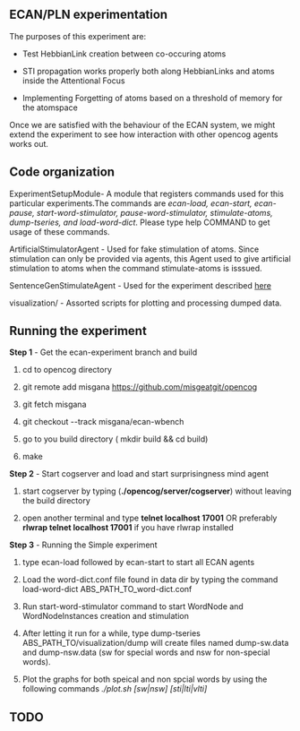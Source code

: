 
ECAN/PLN experimentation
-----------------------
The purposes of this experiment are:

- Test HebbianLink creation between co-occuring atoms

- STI propagation works properly both along HebbianLinks and atoms inside the Attentional Focus

- Implementing Forgetting of atoms based on a threshold of memory for the atomspace

Once we are satisfied with the behaviour of the ECAN system, we might extend the experiment
to see how interaction with other opencog agents works out.


Code organization
-----------------

ExperimentSetupModule- A module that registers commands used for this particular experiments.The commands are *ecan-load,
                       ecan-start, ecan-pause, start-word-stimulator, pause-word-stimulator, stimulate-atoms, dump-tseries,
                       and load-word-dict*. Please type help COMMAND to get usage of these commands.

ArtificialStimulatorAgent - Used for fake stimulation of atoms. Since stimulation can only be provided via agents, this Agent
                            used to give artificial stimulation to atoms when the command stimulate-atoms is isssued.

SentenceGenStimulateAgent - Used for the experiment described [here](http://wiki.opencog.org/wikihome/index.php/Attention_Allocation#Ideas_for_simple_ECAN_tests)

visualization/ - Assorted scripts for plotting and processing dumped data.                            

Running the experiment
----------------------

**Step 1** - Get the ecan-experiment branch and build

 1. cd to opencog directory
 
 2. git remote add  misgana  https://github.com/misgeatgit/opencog
 
 3. git fetch misgana
 
 4. git checkout --track  misgana/ecan-wbench     
      
 5. go to you build directory  ( mkdir build && cd build)
 
 6. make 


**Step 2** -  Start cogserver and load and start surprisingness mind agent

 1. start cogserver by typing (**./opencog/server/cogserver**) without leaving the build directory
 
 2. open another terminal  and type  **telnet localhost 17001** OR preferably **rlwrap telnet localhost 17001** if you have rlwrap installed
 
 
**Step 3** - Running the Simple experiment
 
 1. type ecan-load followed by ecan-start to start all ECAN agents
 
 2. Load the word-dict.conf file found in data dir by typing the command load-word-dict ABS_PATH_TO_word-dict.conf 
 
 3. Run start-word-stimulator command to start WordNode and WordNodeInstances creation and stimulation

 4. After letting it run for a while, type dump-tseries ABS_PATH_TO/visualization/dump
    will create files named dump-sw.data and dump-nsw.data (sw for special words and nsw for non-special words).

 5. Plot the graphs for both speical and non spcial words by using the following commands *./plot.sh [sw|nsw] [sti|lti|vlti]*
  



 

TODO
----

 
    
